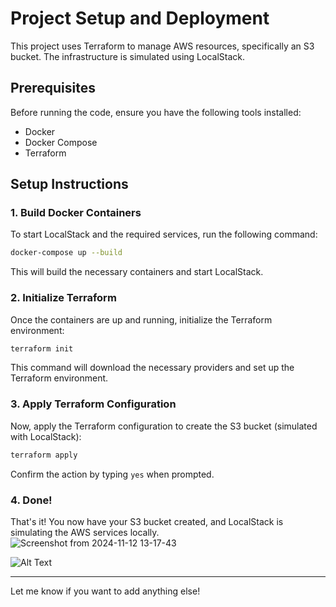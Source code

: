 

# Project Setup and Deployment

This project uses Terraform to manage AWS resources, specifically an S3 bucket. The infrastructure is simulated using LocalStack.

## Prerequisites

Before running the code, ensure you have the following tools installed:
- Docker
- Docker Compose
- Terraform

## Setup Instructions

### 1. Build Docker Containers

To start LocalStack and the required services, run the following command:

```bash
docker-compose up --build
```

This will build the necessary containers and start LocalStack.

### 2. Initialize Terraform

Once the containers are up and running, initialize the Terraform environment:

```bash
terraform init
```

This command will download the necessary providers and set up the Terraform environment.

### 3. Apply Terraform Configuration

Now, apply the Terraform configuration to create the S3 bucket (simulated with LocalStack):

```bash
terraform apply
```

Confirm the action by typing `yes` when prompted.

### 4. Done!

That's it! You now have your S3 bucket created, and LocalStack is simulating the AWS services locally.
![Screenshot from 2024-11-12 13-17-43](https://github.com/user-attachments/assets/658e64ba-2b78-48c8-86fc-068769f3a183)

![Alt Text]()

---

Let me know if you want to add anything else!

